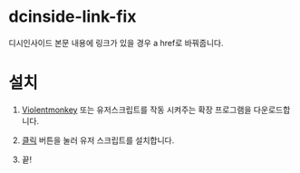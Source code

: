 # dcinside-link-fix

디시인사이드 본문 내용에 링크가 있을 경우 a href로 바꿔줍니다.

# 설치

1. [Violentmonkey](https://violentmonkey.github.io/get-it/) 또는 유저스크립트를 작동 시켜주는 확장 프로그램을 다운로드합니다.

2. [클릭](https://raw.githubusercontent.com/green1052/dcinside-link-fix/main/dcinside-link-fix.user.js) 버튼을 눌러 유저 스크립트를 설치합니다.

3. 끝!
